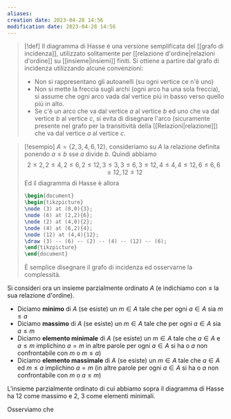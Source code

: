 ```yaml
---
aliases: 
creation date: 2023-04-28 14:56
modification date: 2023-04-28 14:56
---
```


>[!def]
>Il diagramma di Hasse è una versione semplificata del [[grafo di incidenza]], utilizzato solitamente per [[relazione d'ordine|relazioni d'ordine]] su [[insieme|insiemi]] finiti.
>Si ottiene a partire dal grafo di incidenza utilizzando alcune convenzioni:
> - Non si rappresentano gli autoanelli (su ogni vertice ce n'è uno)
> - Non si mette la freccia sugli archi (ogni arco ha una sola freccia), si assume che ogni arco vada dal vertice piú in basso verso quello piú in alto.
> - Se c'è un arco che va dal vertice $a$ al vertice $b$ ed uno che va dal vertice $b$ al vertice $c$, si evita di disegnare l'arco (sicuramente presente nel grafo per la transitività della [[Relazioni|relazione]]) che va dal vertice $a$ al vertice $c$.

>[!esempio]
>$A = \{ 2,3,4,6,12 \}$, consideriamo su $A$ la relazione definita ponendo $a \leq b$ sse $a$ divide $b$. Quindi abbiamo $$2 \leq 2, 2 \leq 4, 2 \leq 6, 2 \leq 12,3 \leq 3, 3 \leq 6, 3 \leq 12,4 \leq 4, 4 \leq 12, 6 \leq 6, 6 \leq 12, 12 \leq 12$$
>Ed il diagramma di Hasse è allora
> ```tikz
>\begin{document}
>\begin{tikzpicture}
>\node (3) at (0,0){3};
>\node (6) at (2,2){6};
>\node (2) at (4,0){2};
>\node (4) at (6,2){4};
>\node (12) at (4,4){12};
>\draw (3) -- (6) -- (2) -- (4) -- (12) -- (6);
>\end{tikzpicture}
>\end{document}
>```
>È semplice disegnare il grafo di incidenza ed osservarne la complessità.


Si consideri ora un insieme parzialmente ordinato $A$ (e indichiamo con $\leq$ la sua relazione d'ordine).
- Diciamo **minimo** di $A$ (se esiste) un $m \in A$ tale che per ogni $a \in A$ sia $m \leq a$
- Diciamo **massimo** di $A$ (se esiste) un $m \in A$ tale che per ogni $a \in A$ sia $a \leq m$
- Diciamo **elemento minimale** di $A$ (se esiste) un $m \in A$ tale che $a \in A$ e $a \leq m$ implichino $a = m$ in altre parole per ogni $a \in A$ si ha o $a$ non confrontabile con $m$ o $m \leq a$)
- Diciamo **elemento massimale** di $A$ (se esiste) un $m \in A$ tale che $a \in A$ ed $m \leq a$ implichino $a = m$ (in altre parole per ogni $a \in A$ si ha o $a$ non confrontabile con $m$ o $a \leq m$)

L'insieme parzialmente ordinato di cui abbiamo sopra il diagramma di Hasse ha 12 come massimo e 2, 3 come elementi minimali.

Osserviamo che
